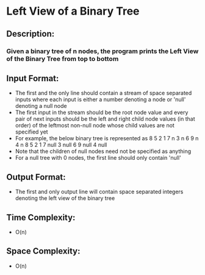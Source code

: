 # Left View of a Binary Tree
## Description:
### Given a binary tree of n nodes, the program prints the Left View of the Binary Tree from top to bottom
## Input Format:
* The first and the only line should contain a stream of space separated inputs where each input is either a number denoting a node or 'null' denoting a null node
* The first input in the stream should be the root node value and every pair of next inputs should be the left and right child node values (in that order) of the leftmost non-null node whose child values are not specified yet
* For example, the below binary tree is represented as
                                                      8
                                              5               2
                                          1       7       n       3
                                        n   6   9   n           4   n
8 5 2 1 7 null 3 null 6 9 null 4 null
* Note that the children of null nodes need not be specified as anything
* For a null tree with 0 nodes, the first line should only contain 'null'
## Output Format:
* The first and only output line will contain space separated integers denoting the left view of the binary tree
## Time Complexity: 
* O(n)
## Space Complexity: 
* O(n)